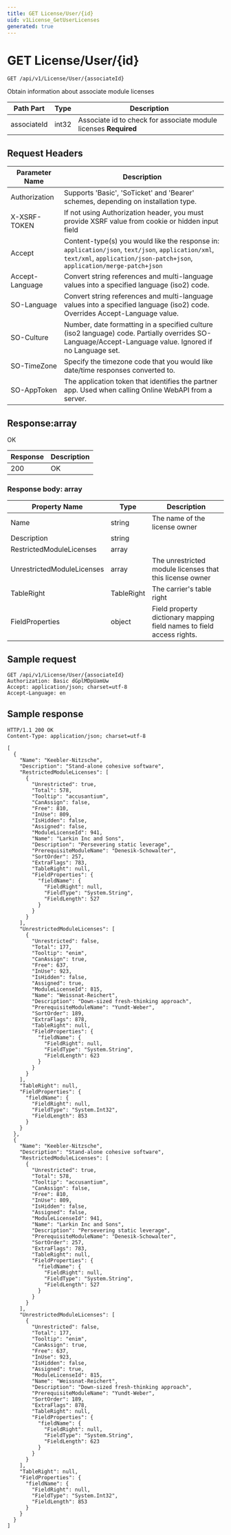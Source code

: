 ```yaml
---
title: GET License/User/{id}
uid: v1License_GetUserLicenses
generated: true
---
```


# GET License/User/{id}

```http
GET /api/v1/License/User/{associateId}
```

Obtain information about associate module licenses






| Path Part | Type | Description |
|-----------|------|-------------|
| associateId | int32 | Associate id to check for associate module licenses **Required** |



## Request Headers

| Parameter Name | Description |
|----------------|-------------|
| Authorization  | Supports 'Basic', 'SoTicket' and 'Bearer' schemes, depending on installation type. |
| X-XSRF-TOKEN   | If not using Authorization header, you must provide XSRF value from cookie or hidden input field |
| Accept         | Content-type(s) you would like the response in: `application/json`, `text/json`, `application/xml`, `text/xml`, `application/json-patch+json`, `application/merge-patch+json` |
| Accept-Language | Convert string references and multi-language values into a specified language (iso2) code. |
| SO-Language | Convert string references and multi-language values into a specified language (iso2) code. Overrides Accept-Language value. |
| SO-Culture | Number, date formatting in a specified culture (iso2 language) code. Partially overrides SO-Language/Accept-Language value. Ignored if no Language set. |
| SO-TimeZone | Specify the timezone code that you would like date/time responses converted to. |
| SO-AppToken | The application token that identifies the partner app. Used when calling Online WebAPI from a server. |


## Response:array

OK

| Response | Description |
|----------------|-------------|
| 200 | OK |

### Response body: array

| Property Name | Type |  Description |
|----------------|------|--------------|
| Name | string | The name of the license owner |
| Description | string |  |
| RestrictedModuleLicenses | array |  |
| UnrestrictedModuleLicenses | array | The unrestricted module licenses that this license owner |
| TableRight | TableRight | The carrier's table right |
| FieldProperties | object | Field property dictionary mapping field names to field access rights. |

## Sample request

```http!
GET /api/v1/License/User/{associateId}
Authorization: Basic dGplMDpUamUw
Accept: application/json; charset=utf-8
Accept-Language: en
```

## Sample response

```http_
HTTP/1.1 200 OK
Content-Type: application/json; charset=utf-8

[
  {
    "Name": "Keebler-Nitzsche",
    "Description": "Stand-alone cohesive software",
    "RestrictedModuleLicenses": [
      {
        "Unrestricted": true,
        "Total": 578,
        "Tooltip": "accusantium",
        "CanAssign": false,
        "Free": 810,
        "InUse": 809,
        "IsHidden": false,
        "Assigned": false,
        "ModuleLicenseId": 941,
        "Name": "Larkin Inc and Sons",
        "Description": "Persevering static leverage",
        "PrerequisiteModuleName": "Denesik-Schowalter",
        "SortOrder": 257,
        "ExtraFlags": 783,
        "TableRight": null,
        "FieldProperties": {
          "fieldName": {
            "FieldRight": null,
            "FieldType": "System.String",
            "FieldLength": 527
          }
        }
      }
    ],
    "UnrestrictedModuleLicenses": [
      {
        "Unrestricted": false,
        "Total": 177,
        "Tooltip": "enim",
        "CanAssign": true,
        "Free": 637,
        "InUse": 923,
        "IsHidden": false,
        "Assigned": true,
        "ModuleLicenseId": 815,
        "Name": "Weissnat-Reichert",
        "Description": "Down-sized fresh-thinking approach",
        "PrerequisiteModuleName": "Yundt-Weber",
        "SortOrder": 189,
        "ExtraFlags": 878,
        "TableRight": null,
        "FieldProperties": {
          "fieldName": {
            "FieldRight": null,
            "FieldType": "System.String",
            "FieldLength": 623
          }
        }
      }
    ],
    "TableRight": null,
    "FieldProperties": {
      "fieldName": {
        "FieldRight": null,
        "FieldType": "System.Int32",
        "FieldLength": 853
      }
    }
  },
  {
    "Name": "Keebler-Nitzsche",
    "Description": "Stand-alone cohesive software",
    "RestrictedModuleLicenses": [
      {
        "Unrestricted": true,
        "Total": 578,
        "Tooltip": "accusantium",
        "CanAssign": false,
        "Free": 810,
        "InUse": 809,
        "IsHidden": false,
        "Assigned": false,
        "ModuleLicenseId": 941,
        "Name": "Larkin Inc and Sons",
        "Description": "Persevering static leverage",
        "PrerequisiteModuleName": "Denesik-Schowalter",
        "SortOrder": 257,
        "ExtraFlags": 783,
        "TableRight": null,
        "FieldProperties": {
          "fieldName": {
            "FieldRight": null,
            "FieldType": "System.String",
            "FieldLength": 527
          }
        }
      }
    ],
    "UnrestrictedModuleLicenses": [
      {
        "Unrestricted": false,
        "Total": 177,
        "Tooltip": "enim",
        "CanAssign": true,
        "Free": 637,
        "InUse": 923,
        "IsHidden": false,
        "Assigned": true,
        "ModuleLicenseId": 815,
        "Name": "Weissnat-Reichert",
        "Description": "Down-sized fresh-thinking approach",
        "PrerequisiteModuleName": "Yundt-Weber",
        "SortOrder": 189,
        "ExtraFlags": 878,
        "TableRight": null,
        "FieldProperties": {
          "fieldName": {
            "FieldRight": null,
            "FieldType": "System.String",
            "FieldLength": 623
          }
        }
      }
    ],
    "TableRight": null,
    "FieldProperties": {
      "fieldName": {
        "FieldRight": null,
        "FieldType": "System.Int32",
        "FieldLength": 853
      }
    }
  }
]
```